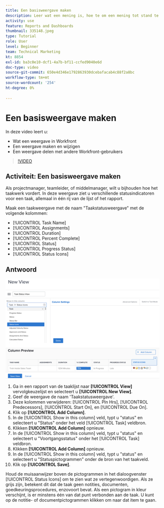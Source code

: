 ```yaml
---
title: Een basisweergave maken
description: Leer wat een mening is, hoe te om een mening tot stand te brengen, en hoe te om een mening met andere gebruikers in Workfront te delen.
activity: use
feature: Reports and Dashboards
thumbnail: 335148.jpeg
type: Tutorial
role: User
level: Beginner
team: Technical Marketing
kt: 8854
exl-id: ba3c0e10-dcf1-4a7b-bf11-ccfed9040e6d
doc-type: video
source-git-commit: 650e4d346e1792863930dcebafacab4c88f2a8bc
workflow-type: tm+mt
source-wordcount: '254'
ht-degree: 0%

---
```


# Een basisweergave maken

In deze video leert u:

* Wat een weergave in Workfront
* Een weergave maken en wijzigen
* Een weergave delen met andere Workfront-gebruikers

>[!VIDEO](https://video.tv.adobe.com/v/335148/?quality=12&learn=on)

## Activiteit: Een basisweergave maken

Als projectmanager, teamleider, of middelmanager, wilt u bijhouden hoe het taakwerk vordert. In deze weergave ziet u verschillende statusindicatoren voor een taak, allemaal in één rij van de lijst of het rapport.

Maak een taakweergave met de naam &quot;Taakstatusweergave&quot; met de volgende kolommen:

* [!UICONTROL Task Name]
* [!UICONTROL Assignments]
* [!UICONTROL Duration]
* [!UICONTROL Percent Complete]
* [!UICONTROL Status]
* [!UICONTROL Progress Status]
* [!UICONTROL Status Icons]

## Antwoord

![Een afbeelding van het scherm om een nieuwe weergave te maken](assets/view-exercise.png)

1. Ga in een rapport van de taaklijst naar **[!UICONTROL View]** vervolgkeuzelijst en selecteert u **[!UICONTROL New View]**.
1. Geef de weergave de naam &#39;Taakstatusweergave&#39;.
1. Deze kolommen verwijderen: [!UICONTROL Pln Hrs], [!UICONTROL Predecessors], [!UICONTROL Start On], en [!UICONTROL Due On].
1. Klik op **[!UICONTROL Add Column]**.
1. In de [!UICONTROL Show in this column] veld, typt u &quot;status&quot; en selecteert u &quot;Status&quot; onder het veld [!UICONTROL Task] veldbron.
1. Klikken **[!UICONTROL Add Column]** opnieuw.
1. In de [!UICONTROL Show in this column] veld, typt u &quot;status&quot; en selecteert u &quot;Voortgangsstatus&quot; onder het [!UICONTROL Task] veldbron.
1. Klikken **[!UICONTROL Add Column]** opnieuw.
1. In de [!UICONTROL Show in this column] veld, typt u &quot;status&quot; en selecteert u &quot;Statuspictogrammen&quot; onder de bron van het taakveld.
1. Klik op **[!UICONTROL Save]**.

Houd de muisaanwijzer boven de pictogrammen in het dialoogvenster [!UICONTROL Status Icons] om te zien wat ze vertegenwoordigen. Als ze grijs zijn, betekent dit dat de taak geen notities, documenten, goedkeuringsprocedures, enzovoort bevat. Als een pictogram in kleur verschijnt, is er minstens één van dat punt verbonden aan de taak. U kunt op de notitie- of documentpictogrammen klikken om naar dat item te gaan.
